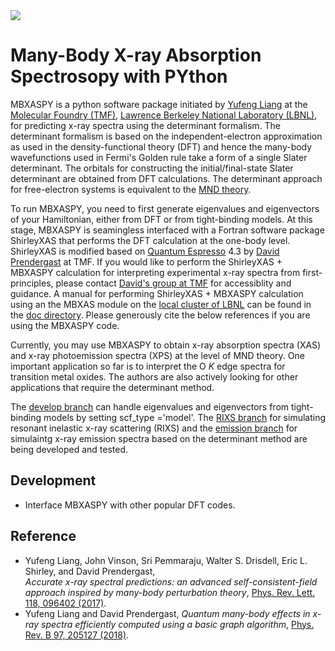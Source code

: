<img src=https://github.com/yufengliang/mbxaspy/blob/master/doc/logo.png>

# Many-Body X-ray Absorption Spectrosopy with PYthon

MBXASPY is a python software package initiated by [Yufeng Liang](https://scholar.google.com/citations?user=xiRU9IEAAAAJ&hl=en) at the [Molecular Foundry (TMF)](http://foundry.lbl.gov), [Lawrence Berkeley National Laboratory (LBNL)](https://www.lbl.gov), for predicting x-ray spectra using the determinant formalism. The determinant formalism is based on the independent-electron approximation as used in the density-functional theory (DFT) and hence the many-body wavefunctions used in Fermi's Golden rule take a form of a single Slater determinant. The orbitals for constructing the initial/final-state Slater determinant are obtained from DFT calculations. The determinant approach for free-electron systems is equivalent to the [MND theory](https://journals.aps.org/rmp/pdf/10.1103/RevModPhys.62.929).

To run MBXASPY, you need to first generate eigenvalues and eigenvectors of your Hamiltonian, either from DFT or from tight-binding models. At this stage, MBXASPY is seamingless interfaced with a Fortran software package ShirleyXAS that performs the DFT calculation at the one-body level. ShirleyXAS is modified based on [Quantum Espresso](https://www.quantum-espresso.org) 4.3 by [David Prendergast](https://scholar.google.com/citations?user=Saf7NMcAAAAJ&hl=en) at TMF. If you would like to perform the ShirleyXAS + MBXASPY calculation for interpreting experimental x-ray spectra from first-principles, please contact [David's group at TMF](http://nanotheory.lbl.gov/people/prendergast.html) for accessiblity and guidance. A manual for performing ShirleyXAS + MBXASPY calculation using an the MBXAS module on the [local cluster of LBNL](http://scs.lbl.gov) can be found in the [doc directory](https://github.com/yufengliang/mbxaspy/blob/master/doc/Manual%20for%20ShirleyXAS%20%2B%20MBXASPY.pdf). Please generously cite the below references if you are using the MBXASPY code.

Currently, you may use MBXASPY to obtain x-ray absorption spectra (XAS) and x-ray photoemission spectra (XPS) at the level of MND theory. One important application so far is to interpret the O *K* edge spectra for transition metal oxides. The authors are also actively looking for other applications that require the determinant method.

The [develop branch](https://github.com/yufengliang/mbxaspy/tree/develop) can handle eigenvalues and eigenvectors from tight-binding models by setting scf_type ='model'. The [RIXS branch](https://github.com/yufengliang/mbxaspy/tree/rixs) for simulating resonant inelastic x-ray scattering (RIXS) and the [emission branch](https://github.com/yufengliang/mbxaspy/tree/emission) for simulaintg x-ray emission spectra based on the determinant method are being developed and tested.

Development
---------
- Interface MBXASPY with other popular DFT codes.

Reference
---------
- Yufeng Liang, John Vinson, Sri Pemmaraju, Walter S. Drisdell, Eric L. Shirley, and David Prendergast,  
*Accurate x-ray spectral predictions: an advanced self-consistent-field approach inspired by many-body perturbation theory*,
[Phys. Rev. Lett. 118, 096402 (2017)](https://journals.aps.org/prl/abstract/10.1103/PhysRevLett.118.096402).
- Yufeng Liang and David Prendergast,
*Quantum many-body effects in x-ray spectra efficiently computed using a basic graph algorithm*,
[Phys. Rev. B 97, 205127 (2018)](https://journals.aps.org/prb/abstract/10.1103/PhysRevB.97.205127). 
